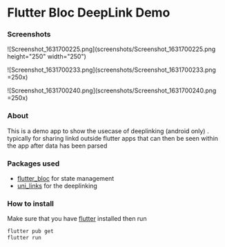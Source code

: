 # Flutter Bloc DeepLink Demo

### Screenshots

![Screenshot_1631700225.png](screenshots/Screenshot_1631700225.png height="250" width="250")

![Screenshot_1631700233.png](screenshots/Screenshot_1631700233.png =250x)

![Screenshot_1631700240.png](screenshots/Screenshot_1631700240.png =250x)

### About

This is a demo app to show the usecase of deeplinking (android only) . typically for sharing linkd outside flutter apps that can then be seen within the app after data has been parsed 

### Packages used

- [flutter_bloc](https://pub.dev/packages/flutter_bloc) for state management
- [uni_links](https://pub.dev/packages/uni_links) for the deeplinking

### How to install

Make sure that you have [flutter](https://flutter.dev) installed then run

```powershell
flutter pub get
flutter run
```